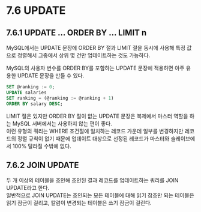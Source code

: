 # 7.6 UPDATE

## 7.6.1 UPDATE ... ORDER BY ... LIMIT n

MySQL에서는 UPDATE 문장에 ORDER BY 절과 LIMIT 절을 동시에 사용해 특정 값으로 정렬해서 그중에서 상위 몇 건만 업데이트하는 것도 가능하다.

MySQL의 사용자 변수를 ORDER BY를 포함하는 UPDATE 문장에 적용하면 아주 유용한 UPDATE 문장을 만들 수 있다.

```sql
SET @ranking := 0;
UPDATE salaries
SET ranking = (@ranking := @ranking + 1)
ORDER BY salary DESC;
```

LIMIT 절은 있지만 ORDER BY 절이 없는 UPDATE 문장은 복제에서 마스터 역할을 하는 MySQL 서버에서는 사용하지 않는 편이 좋다.  
이런 유형의 쿼리는 WHERE 조건절에 일치하는 레코드 가운데 일부를 변경하지만 레코드의 정렬 규칙이 없기 때문에 업데이트 대상으로 선정된 레코드가 마스터와 슬레이브에서 100% 달라질 수밖에 없다.

## 7.6.2 JOIN UPDATE

두 개 이상의 테이블을 조인해 조인된 결과 레코드를 업데이트하는 쿼리를 JOIN UPDATE라고 한다.  
일반적으로 JOIN UPDATE는 조인되는 모든 테이블에 대해 읽기 참조만 되는 테이블은 읽기 잠금이 걸리고, 칼럼이 변경되는 테이블은 쓰기 잠금이 걸린다.
